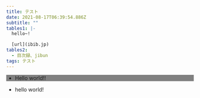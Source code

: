 ```yaml
---
title: テスト
date: 2021-08-17T06:39:54.886Z
subtitle: ""
tables1: |-
  hello~!

  [url](ibib.jp)
tables2:
  - 目次録、jibun
tags: テスト
---
```

<ul style='background-color: gray;'>
<li> Hello world!!</li>
</ul>

* hello world!